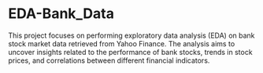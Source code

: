# EDA-Bank_Data
This project focuses on performing exploratory data analysis (EDA) on bank stock market data retrieved from Yahoo Finance. The analysis aims to uncover insights related to the performance of bank stocks, trends in stock prices, and correlations between different financial indicators.
